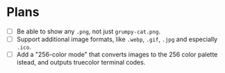 # Plans

- [ ] Be able to show any `.png`, not just `grumpy-cat.png`.
- [ ] Support additional image formats, like `.webp`, `.gif`, `.jpg` and especially `.ico`.
- [ ] Add a "256-color mode" that converts images to the 256 color palette istead, and outputs truecolor terminal codes.
